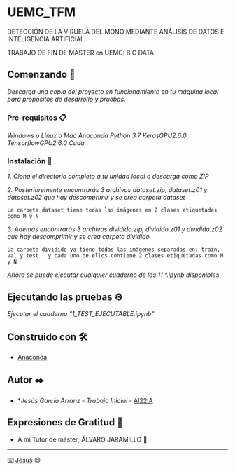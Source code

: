 # UEMC_TFM
DETECCIÓN DE LA VIRUELA DEL MONO MEDIANTE ANÁLISIS DE DATOS E INTELIGENCIA ARTIFICIAL

TRABAJO DE FIN DE MASTER en UEMC:  BIG DATA

## Comenzando 🚀

_Descarga una copia del proyecto en funcionamiento en tu máquina local para propósitos de desarrollo y pruebas._


### Pre-requisitos 📋

_Windows o Linux o Mac_
_Anaconda_
_Python 3.7_
_KerasGPU2.6.0_
_TensorflowGPU2.6.0_
_Cuda_


### Instalación 🔧

_1. Clona el directorio completo a tu unidad local o descarga como ZIP_

_2. Posterioremente encontrarás 3 archivos dataset.zip, dataset.z01 y dataset.z02 que hay descomprimir y se crea carpeta dataset_
```
La carpeta dataset tiene todas las imágenes en 2 clases etiquetadas como M y N
```

_3. Además encontrarás 3 archivos dividido.zip, dividido.z01 y dividido.z02 que hay descomprimir y se crea carpeta dividido_
```
La carpeta dividido ya tiene todas las imágenes separadas en: train, val y test   y cada uno de ellos contiene 2 clases etiquetadas como M y N
```

_Ahora se puede ejecutar cualquier cuaderno de los 11 *.ipynb disponibles_

## Ejecutando las pruebas ⚙️

_Ejecutar el cuaderno "1_TEST_EJECUTABLE.ipynb"_


## Construido con 🛠️


* [Anaconda](https://www.anaconda.com/) 


## Autor ✒️


* **Jesús García Arranz* - *Trabajo Inicial* - [AI22IA](https://github.com/AI21IA)


## Expresiones de Gratitud 🎁

* A mi Tutor de máster;  ÁLVARO JARAMILLO 📢
---
⌨️  [Jesús](https://github.com/AI21IA) 😊
